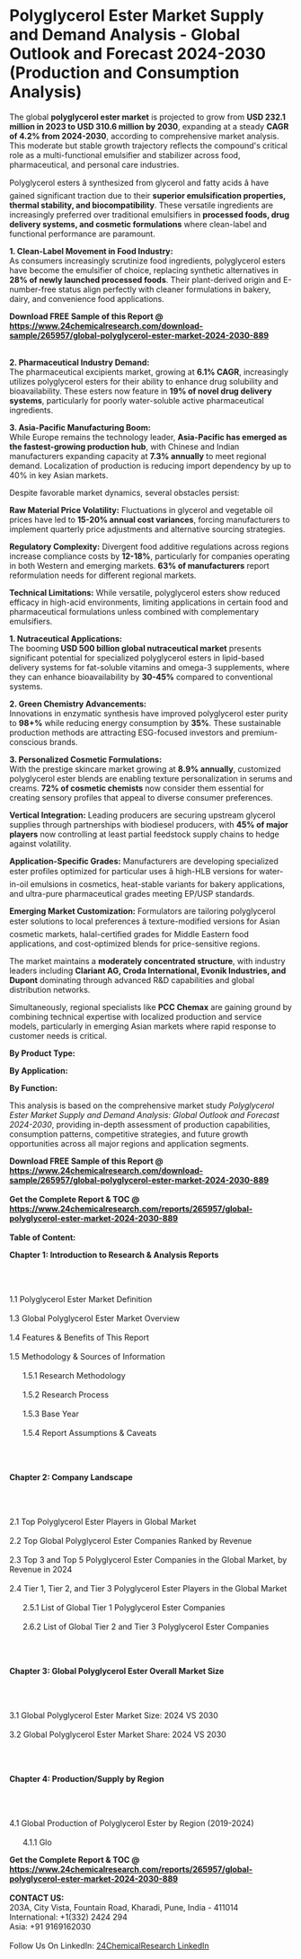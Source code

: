 <h1>Polyglycerol Ester Market Supply and Demand Analysis - Global Outlook and Forecast 2024-2030 (Production and Consumption Analysis)</h1><p>The global <strong>polyglycerol ester market</strong> is projected to grow from <strong>USD 232.1 million in 2023 to USD 310.6 million by 2030</strong>, expanding at a steady <strong>CAGR of 4.2% from 2024-2030</strong>, according to comprehensive market analysis. This moderate but stable growth trajectory reflects the compound's critical role as a multi-functional emulsifier and stabilizer across food, pharmaceutical, and personal care industries.</p><p>Polyglycerol esters â synthesized from glycerol and fatty acids â have gained significant traction due to their <strong>superior emulsification properties, thermal stability, and biocompatibility</strong>. These versatile ingredients are increasingly preferred over traditional emulsifiers in <strong>processed foods, drug delivery systems, and cosmetic formulations</strong> where clean-label and functional performance are paramount.</p><p><strong>1. Clean-Label Movement in Food Industry:</strong><br>
As consumers increasingly scrutinize food ingredients, polyglycerol esters have become the emulsifier of choice, replacing synthetic alternatives in <strong>28% of newly launched processed foods</strong>. Their plant-derived origin and E-number-free status align perfectly with cleaner formulations in bakery, dairy, and convenience food applications.</p><div><b>Download FREE Sample of this Report @ 
            <a href="https://www.24chemicalresearch.com/download-sample/265957/global-polyglycerol-ester-market-2024-2030-889">
            https://www.24chemicalresearch.com/download-sample/265957/global-polyglycerol-ester-market-2024-2030-889</a></b></div><br><p><strong>2. Pharmaceutical Industry Demand:</strong><br>
The pharmaceutical excipients market, growing at <strong>6.1% CAGR</strong>, increasingly utilizes polyglycerol esters for their ability to enhance drug solubility and bioavailability. These esters now feature in <strong>19% of novel drug delivery systems</strong>, particularly for poorly water-soluble active pharmaceutical ingredients.</p><p><strong>3. Asia-Pacific Manufacturing Boom:</strong><br>
While Europe remains the technology leader, <strong>Asia-Pacific has emerged as the fastest-growing production hub</strong>, with Chinese and Indian manufacturers expanding capacity at <strong>7.3% annually</strong> to meet regional demand. Localization of production is reducing import dependency by up to 40% in key Asian markets.</p><p>Despite favorable market dynamics, several obstacles persist:</p><p><strong>Raw Material Price Volatility:</strong> Fluctuations in glycerol and vegetable oil prices have led to <strong>15-20% annual cost variances</strong>, forcing manufacturers to implement quarterly price adjustments and alternative sourcing strategies.</p><p><strong>Regulatory Complexity:</strong> Divergent food additive regulations across regions increase compliance costs by <strong>12-18%</strong>, particularly for companies operating in both Western and emerging markets. <strong>63% of manufacturers</strong> report reformulation needs for different regional markets.</p><p><strong>Technical Limitations:</strong> While versatile, polyglycerol esters show reduced efficacy in high-acid environments, limiting applications in certain food and pharmaceutical formulations unless combined with complementary emulsifiers.</p><p><strong>1. Nutraceutical Applications:</strong><br>
The booming <strong>USD 500 billion global nutraceutical market</strong> presents significant potential for specialized polyglycerol esters in lipid-based delivery systems for fat-soluble vitamins and omega-3 supplements, where they can enhance bioavailability by <strong>30-45%</strong> compared to conventional systems.</p><p><strong>2. Green Chemistry Advancements:</strong><br>
Innovations in enzymatic synthesis have improved polyglycerol ester purity to <strong>98+%</strong> while reducing energy consumption by <strong>35%</strong>. These sustainable production methods are attracting ESG-focused investors and premium-conscious brands.</p><p><strong>3. Personalized Cosmetic Formulations:</strong><br>
With the prestige skincare market growing at <strong>8.9% annually</strong>, customized polyglycerol ester blends are enabling texture personalization in serums and creams. <strong>72% of cosmetic chemists</strong> now consider them essential for creating sensory profiles that appeal to diverse consumer preferences.</p><p><strong>Vertical Integration:</strong> Leading producers are securing upstream glycerol supplies through partnerships with biodiesel producers, with <strong>45% of major players</strong> now controlling at least partial feedstock supply chains to hedge against volatility.</p><p><strong>Application-Specific Grades:</strong> Manufacturers are developing specialized ester profiles optimized for particular uses â high-HLB versions for water-in-oil emulsions in cosmetics, heat-stable variants for bakery applications, and ultra-pure pharmaceutical grades meeting EP/USP standards.</p><p><strong>Emerging Market Customization:</strong> Formulators are tailoring polyglycerol ester solutions to local preferences â texture-modified versions for Asian cosmetic markets, halal-certified grades for Middle Eastern food applications, and cost-optimized blends for price-sensitive regions.</p><p>The market maintains a <strong>moderately concentrated structure</strong>, with industry leaders including <strong>Clariant AG, Croda International, Evonik Industries, and Dupont</strong> dominating through advanced R&amp;D capabilities and global distribution networks.</p><p>Simultaneously, regional specialists like <strong>PCC Chemax</strong> are gaining ground by combining technical expertise with localized production and service models, particularly in emerging Asian markets where rapid response to customer needs is critical.</p><p><strong>By Product Type:</strong></p><p><strong>By Application:</strong></p><p><strong>By Function:</strong></p><p>This analysis is based on the comprehensive market study <em>Polyglycerol Ester Market Supply and Demand Analysis: Global Outlook and Forecast 2024-2030</em>, providing in-depth assessment of production capabilities, consumption patterns, competitive strategies, and future growth opportunities across all major regions and application segments.</p><div><b>Download FREE Sample of this Report @ 
            <a href="https://www.24chemicalresearch.com/download-sample/265957/global-polyglycerol-ester-market-2024-2030-889">
            https://www.24chemicalresearch.com/download-sample/265957/global-polyglycerol-ester-market-2024-2030-889</a></b></div><br><div><b>Get the Complete Report & TOC @ 
            <a href="https://www.24chemicalresearch.com/reports/265957/global-polyglycerol-ester-market-2024-2030-889">
            https://www.24chemicalresearch.com/reports/265957/global-polyglycerol-ester-market-2024-2030-889</a></b></div><br>
            <b>Table of Content:</b><p><p><strong>Chapter 1: Introduction to Research &amp; Analysis Reports</strong></p><br />
<br />
<p>1.1 Polyglycerol Ester  Market Definition<br /><br />
1.3 Global Polyglycerol Ester  Market Overview<br /><br />
1.4 Features &amp; Benefits of This Report<br /><br />
1.5 Methodology &amp; Sources of Information<br /><br />
&nbsp;&nbsp;&nbsp;&nbsp;&nbsp; 1.5.1 Research Methodology<br /><br />
&nbsp;&nbsp;&nbsp;&nbsp;&nbsp; 1.5.2 Research Process<br /><br />
&nbsp;&nbsp;&nbsp;&nbsp;&nbsp; 1.5.3 Base Year<br /><br />
&nbsp;&nbsp;&nbsp;&nbsp;&nbsp; 1.5.4 Report Assumptions &amp; Caveats</p><br />
<br />
<p><strong>Chapter 2: Company Landscape</strong></p><br />
<br />
<p>2.1 Top Polyglycerol Ester  Players in Global Market<br /><br />
2.2 Top Global Polyglycerol Ester  Companies Ranked by Revenue<br /><br />
2.3 Top 3 and Top 5 Polyglycerol Ester  Companies in the Global Market, by Revenue in 2024<br /><br />
2.4 Tier 1, Tier 2, and Tier 3 Polyglycerol Ester  Players in the Global Market<br /><br />
&nbsp;&nbsp;&nbsp;&nbsp;&nbsp; 2.5.1 List of Global Tier 1 Polyglycerol Ester  Companies<br /><br />
&nbsp;&nbsp;&nbsp;&nbsp;&nbsp; 2.6.2 List of Global Tier 2 and Tier 3 Polyglycerol Ester  Companies</p><br />
<br />
<p><strong>Chapter 3: Global Polyglycerol Ester  Overall Market Size</strong></p><br />
<br />
<p>3.1 Global Polyglycerol Ester  Market Size: 2024 VS 2030<br /><br />
3.2 Global Polyglycerol Ester  Market Share: 2024 VS 2030</p><br />
<br />
<p><strong>Chapter 4: Production/Supply by Region</strong></p><br />
<br />
<p>4.1 Global Production of Polyglycerol Ester  by Region (2019-2024)<br /><br />
&nbsp;&nbsp;&nbsp;&nbsp;&nbsp; 4.1.1 Glo</p><div><b>Get the Complete Report & TOC @ 
            <a href="https://www.24chemicalresearch.com/reports/265957/global-polyglycerol-ester-market-2024-2030-889">
            https://www.24chemicalresearch.com/reports/265957/global-polyglycerol-ester-market-2024-2030-889</a></b></div><br><b>CONTACT US:</b><br>
            203A, City Vista, Fountain Road, Kharadi, Pune, India - 411014<br>
            International: +1(332) 2424 294<br>
            Asia: +91 9169162030 <br><br>
            Follow Us On LinkedIn: <a href="https://www.linkedin.com/company/24chemicalresearch/">24ChemicalResearch LinkedIn</a>